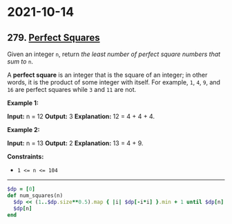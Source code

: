 # 2021-10-14

## 279. [Perfect Squares](https://leetcode.com/problems/perfect-squares/)

Given an integer `n`, return _the least number of perfect square numbers that sum to_ `n`.

A **perfect square** is an integer that is the square of an integer; in other words, it is the product of some integer with itself. For example, `1`, `4`, `9`, and `16` are perfect squares while `3` and `11` are not.

**Example 1:**

**Input:** n = 12
**Output:** 3
**Explanation:** 12 = 4 + 4 + 4.

**Example 2:**

**Input:** n = 13
**Output:** 2
**Explanation:** 13 = 4 + 9.

**Constraints:**

- `1 <= n <= 104`

---

```ruby
$dp = [0]
def num_squares(n)
  $dp << (1..$dp.size**0.5).map { |i| $dp[-i*i] }.min + 1 until $dp[n]
  $dp[n]
end
```
